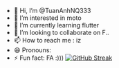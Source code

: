 - 👋 Hi, I’m @TuanAnhNQ333
- 👀 I’m interested in moto
- 🌱 I’m currently learning flutter
- 💞️ I’m looking to collaborate on F..
- 📫 How to reach me : iz
- 😄 Pronouns: 
- ⚡ Fun fact: FA :)))
[![GitHub Streak](https://streak-stats.demolab.com/TuanAnhNQ333=DenverCoder1)](https://git.io/streak-stats)

<!---
TuanAnhNQ333/TuanAnhNQ333 is a ✨ special ✨ repository because its `README.md` (this file) appears on your GitHub profile.
You can click the Preview link to take a look at your changes.
--->
